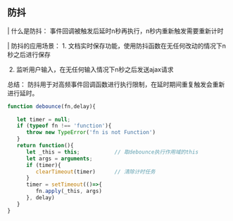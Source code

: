 ## 防抖

|  什么是防抖： 事件回调被触发后延时n秒再执行，n秒内重新触发需要重新计时

|  防抖的应用场景： 1. 文档实时保存功能，使用防抖函数在无任何改动的情况下n秒之后进行保存

​                                    2. 监听用户输入，在无任何输入情况下n秒之后发送ajax请求

总结： 防抖用于对高频事件回调函数进行执行限制，在延时期间重复触发会重新进行延时。

```javascript
function debounce(fn,delay){
    
   let timer = null;
   if (typeof fn !== 'function'){
      throw new TypeError('fn is not Function')
   }
   return function(){
      let _this = this;           // 取debounce执行作用域的this
      let args = arguments;
      if (timer){
         clearTimeout(timer)      // 清除计时任务
      }
      timer = setTimeout(()=>{
         fn.apply(_this, args)
      }, delay)
   }
}
```





